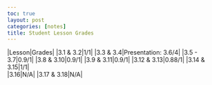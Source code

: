 ```yaml
---
toc: true
layout: post
categories: [notes]
title: Student Lesson Grades
---
```


|Lesson|Grades|
|3.1 & 3.2|1/1|
|3.3 & 3.4|Presentation: 3.6/4|
|3.5 - 3.7|0.9/1|
|3.8 & 3.10|0.9/1|
|3.9 & 3.11|0.9/1|
|3.12 & 3.13|0.88/1|
|3.14 & 3.15|1/1|	
|3.16|N/A|
|3.17 & 3.18|N/A|